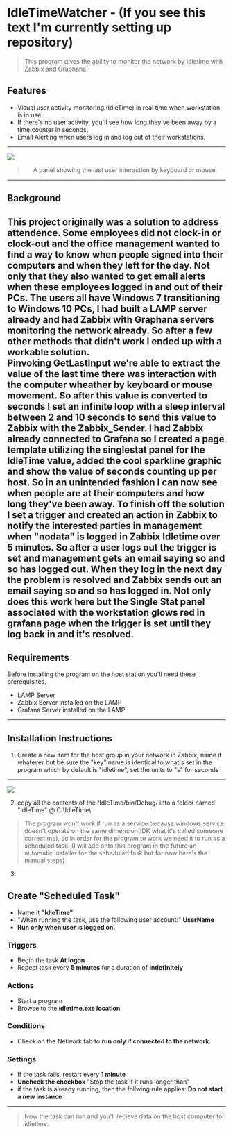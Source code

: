 # IdleTimeWatcher - (If you see this text I'm currently setting up repository)
> This program gives the ability to monitor the network by Idletime with Zabbix and Graphana
## Features
* Visual user activity monitoring (IdleTime) in real time when workstation is in use. 
* If there's no user activity, you'll see how long they've been away by a time counter in seconds.
* Email Alerting when users log in and log out of their workstations.
---
![](https://anthonypaulruiz.com/wp-content/uploads/2019/09/grafanaIdleTime3.png")
> <p align="center">A panel showing the last user interaction by keyboard or mouse.</p>
---
## Background
This project originally was a solution to address attendence. Some employees did not clock-in or clock-out and the office management wanted to find a way to know when people signed into their computers and when they left for the day. Not only that they also wanted to get email alerts when these employees logged in and out of their PCs. The users all have Windows 7 transitioning to Windows 10 PCs, I had built a LAMP server already and had Zabbix with Graphana servers monitoring the network already. So after a few other methods that didn't work I ended up with a workable solution.
<br>
Pinvoking GetLastInput we're able to extract the value of the last time there was interaction with the computer wheather by keyboard or mouse movement. So after this value is converted to seconds I set an infinite loop with a sleep interval between 2 and 10 seconds to send this value to Zabbix with the Zabbix_Sender. I had Zabbix already connected to Grafana so I created a page template utilizing the singlestat panel for the IdleTime value, added the cool sparkline graphic and show the value of seconds counting up per host. So in an unintended fashion I can now see when people are at their computers and how long they've been away. To finish off the solution I set a trigger and created an action in Zabbix to notify the interested parties in management when "nodata" is logged in Zabbix Idletime over 5 minutes. So after a user logs out the trigger is set and management gets an email saying so and so has logged out. When they log in the next day the problem is resolved and Zabbix sends out an email saying so and so has logged in. Not only does this work here but the Single Stat panel associated with the workstation glows red in grafana page when the trigger is set until they log back in and it's resolved.
---
## Requirements
Before installing the program on the host station you'll need these prerequisites.
* LAMP Server
* Zabbix Server installed on the LAMP
* Grafana Server installed on the LAMP
---
## Installation Instructions
1. Create a new item for the host group in your network in Zabbix, name it whatever but be sure the "key" name is identical to what's set in the program which by default is "idletime", set the units to "s" for seconds
---
![](https://anthonypaulruiz.com/wp-content/uploads/2019/09/zabbixDone.png")

2. copy all the contents of the /IdleTime/bin/Debug/ into a folder named "IdleTime" @ C:\IdleTime\
> The program won't work if run as a service because windows service doesn't operate on the same dimension(IDK what it's called someone correct me), so in order for the program to work we need it to run as a scheduled task. (I will add onto this program in the future an automatic installer for the scheduled task but for now here's the manual steps)
3. 
## **Create "Scheduled Task"**
* Name it **"IdleTime"**
* "When running the task, use the following user account:" **UserName**
* **Run only when user is logged on.**
### Triggers
* Begin the task **At logon**
* Repeat task every **5 minutes** for a duration of **Indefinitely**
### Actions
* Start a program
* Browse to the i**dletime.exe location**
### Conditions
* Check on the Network tab to **run only if connected to the network.**
### Settings
* If the task fails, restart every **1 minute**
* **Uncheck the checkbox** "Stop the task if it runs longer than"
* if the task is already running, then the follwing rule applies: **Do not start a new instance**
---
> Now the task can run and you'll recieve data on the host computer for idletime.
